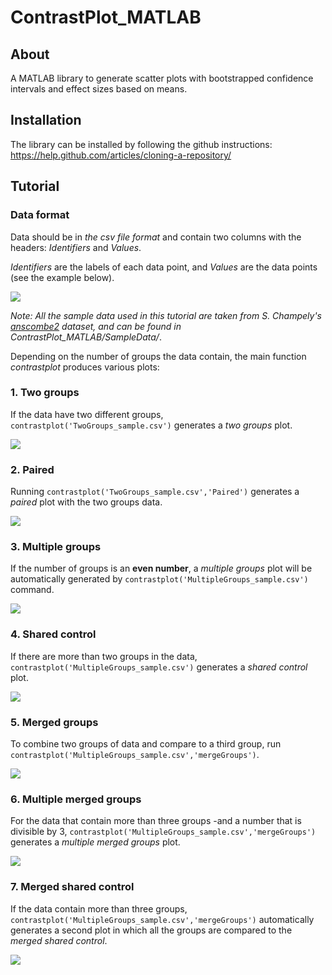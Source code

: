 # ContrastPlot_MATLAB

## About

A MATLAB library to generate scatter plots with bootstrapped confidence intervals and effect sizes based on means.

## Installation

The library can be installed by following the github instructions: https://help.github.com/articles/cloning-a-repository/

## Tutorial

### Data format

Data should be in *the csv file format* and contain two columns with the headers: *Identifiers* and *Values*.

*Identifiers* are the labels of each data point, and *Values* are the data points (see the example below).

![](https://github.com/ttumkaya/ContrastPlot_MATLAB/blob/master/SampleData/DataFormat.png)

*Note: All the sample data used in this tutorial are taken from S. Champely's  [anscombe2](https://www.rdocumentation.org/packages/PairedData/versions/0.9.9/topics/anscombe2) dataset, and can be found in ContrastPlot_MATLAB/SampleData/*.

Depending on the number of groups the data contain, the main function *contrastplot* produces various plots:

### 1. Two groups

If the data have two different groups, `contrastplot('TwoGroups_sample.csv')` generates a *two groups* plot.

![](https://github.com/ttumkaya/ContrastPlot_MATLAB/blob/master/SampleData/IndividualGroups/TwoGroups_sample.png)

### 2. Paired

Running `contrastplot('TwoGroups_sample.csv','Paired')` generates a *paired* plot with the two groups data.

![](https://github.com/ttumkaya/ContrastPlot_MATLAB/blob/master/SampleData/IndividualGroups/TwoGroupsPaired_sample.png)

### 3. Multiple groups

If the number of groups is an **even number**, a *multiple groups* plot will be automatically generated by `contrastplot('MultipleGroups_sample.csv')` command.  

![](https://github.com/ttumkaya/ContrastPlot_MATLAB/blob/master/SampleData/IndividualGroups/MultipleGroups.png)

### 4. Shared control

If there are more than two groups in the data, `contrastplot('MultipleGroups_sample.csv')` generates a *shared control* plot.

![](https://github.com/ttumkaya/ContrastPlot_MATLAB/blob/master/SampleData/IndividualGroups/SharedControls.png)

### 5. Merged groups

To combine two groups of data and compare to a third group, run `contrastplot('MultipleGroups_sample.csv','mergeGroups')`.

![](https://github.com/ttumkaya/ContrastPlot_MATLAB/blob/master/SampleData/MergedGroups/MergedGroups.png)

### 6. Multiple merged groups

For the data that contain more than three groups -and a number that is divisible by 3, `contrastplot('MultipleGroups_sample.csv','mergeGroups')` generates a *multiple merged groups* plot.

![](https://github.com/ttumkaya/ContrastPlot_MATLAB/blob/master/SampleData/MergedGroups/MultipleMergedGroups.png)

### 7. Merged shared control

If the data contain more than three groups, `contrastplot('MultipleGroups_sample.csv','mergeGroups')` automatically generates a second plot in which all the groups are compared to the *merged shared control*.

![](https://github.com/ttumkaya/ContrastPlot_MATLAB/blob/master/SampleData/MergedGroups/MergedSharedControl.png)
